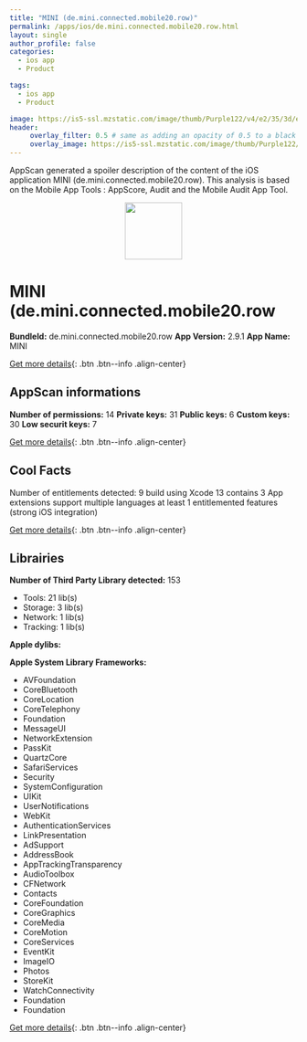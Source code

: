 ```yaml
---
title: "MINI (de.mini.connected.mobile20.row)"
permalink: /apps/ios/de.mini.connected.mobile20.row.html
layout: single
author_profile: false
categories: 
  - ios app 
  - Product 

tags: 
  - ios app 
  - Product 

image: https://is5-ssl.mzstatic.com/image/thumb/Purple122/v4/e2/35/3d/e2353dac-9b88-ae63-0772-810c7998ae20/miniappstore-1x_U007emarketing-0-7-0-85-220.png/512x512bb.jpg
header: 
     overlay_filter: 0.5 # same as adding an opacity of 0.5 to a black background
     overlay_image: https://is5-ssl.mzstatic.com/image/thumb/Purple122/v4/e2/35/3d/e2353dac-9b88-ae63-0772-810c7998ae20/miniappstore-1x_U007emarketing-0-7-0-85-220.png/512x512bb.jpg
---
```

AppScan generated a spoiler description of the content of the iOS application MINI (de.mini.connected.mobile20.row). This analysis is based on the Mobile App Tools : AppScore, Audit and the Mobile Audit App Tool.

  
  
<div style="text-align: center;"><img src="https://is5-ssl.mzstatic.com/image/thumb/Purple122/v4/e2/35/3d/e2353dac-9b88-ae63-0772-810c7998ae20/miniappstore-1x_U007emarketing-0-7-0-85-220.png/512x512bb.jpg" width="100" height="100"></div>  
  
# MINI (de.mini.connected.mobile20.row

**BundleId:** de.mini.connected.mobile20.row
**App Version:** 2.9.1
**App Name:** MINI


[Get more details](/pricing.html){: .btn .btn--info .align-center}  
  
## AppScan informations 

**Number of permissions:** 14
**Private keys:** 31
**Public keys:** 6
**Custom keys:** 30
**Low securit keys:** 7
  
[Get more details](/pricing.html){: .btn .btn--info .align-center}

## Cool Facts

Number of entitlements detected: 9
build using Xcode 13
contains 3 App extensions
support multiple languages
at least 1 entitlemented features (strong iOS integration)
  
[Get more details](/pricing.html){: .btn .btn--info .align-center}

## Librairies 
**Number of Third Party Library detected:** 153
- Tools: 21 lib(s)
- Storage: 3 lib(s)
- Network: 1 lib(s)
- Tracking: 1 lib(s)

**Apple dylibs:**


**Apple System Library Frameworks:**
- AVFoundation
- CoreBluetooth
- CoreLocation
- CoreTelephony
- Foundation
- MessageUI
- NetworkExtension
- PassKit
- QuartzCore
- SafariServices
- Security
- SystemConfiguration
- UIKit
- UserNotifications
- WebKit
- AuthenticationServices
- LinkPresentation
- AdSupport
- AddressBook
- AppTrackingTransparency
- AudioToolbox
- CFNetwork
- Contacts
- CoreFoundation
- CoreGraphics
- CoreMedia
- CoreMotion
- CoreServices
- EventKit
- ImageIO
- Photos
- StoreKit
- WatchConnectivity
- Foundation
- Foundation


  
[Get more details](/pricing.html){: .btn .btn--info .align-center}


